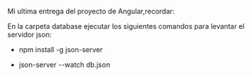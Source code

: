 Mi ultima entrega del proyecto de Angular,recordar:

En la carpeta database ejecutar los siguientes comandos para levantar el servidor json:

- npm install -g json-server

- json-server --watch db.json
